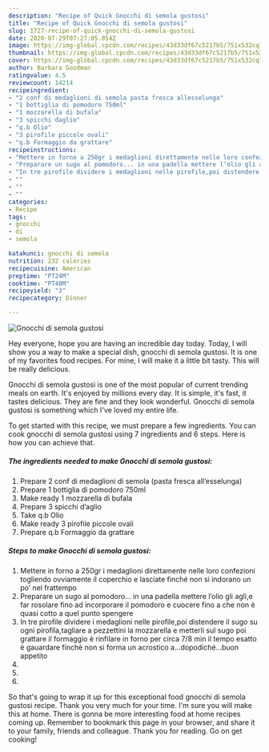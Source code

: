 ```yaml
---
description: "Recipe of Quick Gnocchi di semola gustosi"
title: "Recipe of Quick Gnocchi di semola gustosi"
slug: 1727-recipe-of-quick-gnocchi-di-semola-gustosi
date: 2020-07-29T07:27:05.854Z
image: https://img-global.cpcdn.com/recipes/43d33df67c5217b5/751x532cq70/gnocchi-di-semola-gustosi-recipe-main-photo.jpg
thumbnail: https://img-global.cpcdn.com/recipes/43d33df67c5217b5/751x532cq70/gnocchi-di-semola-gustosi-recipe-main-photo.jpg
cover: https://img-global.cpcdn.com/recipes/43d33df67c5217b5/751x532cq70/gnocchi-di-semola-gustosi-recipe-main-photo.jpg
author: Barbara Goodman
ratingvalue: 4.5
reviewcount: 14214
recipeingredient:
- "2 conf di medaglioni di semola pasta fresca allesselunga"
- "1 bottiglia di pomodoro 750ml"
- "1 mozzarella di bufala"
- "3 spicchi daglio"
- "q.b Olio"
- "3 pirofile piccole ovali"
- "q.b Formaggio da grattare"
recipeinstructions:
- "Mettere in forno a 250gr i medaglioni direttamente nelle loro confezioni togliendo ovviamente il coperchio e lasciate finché non si indorano un po’ nel frattempo"
- "Preparare un sugo al pomodoro... in una padella mettere l’olio gli agli,e far rosolare fino ad incorporare il pomodoro e cuocere fino a che non è quasi cotto a quel punto spengere"
- "In tre pirofile dividere i medaglioni nelle pirofile,poi distendere il sugo su ogni pirofila,tagliare a pezzettini la mozzarella e metterli sul sugo poi grattare il formaggio è rinfilare in forno per circa 7/8 min il tempo esatto è gauardare finchè non si forma un acrostico a...dopodiché...buon appetito"
- ""
- ""
- ""
categories:
- Recipe
tags:
- gnocchi
- di
- semola

katakunci: gnocchi di semola 
nutrition: 232 calories
recipecuisine: American
preptime: "PT24M"
cooktime: "PT40M"
recipeyield: "3"
recipecategory: Dinner

---
```



![Gnocchi di semola gustosi](https://img-global.cpcdn.com/recipes/43d33df67c5217b5/751x532cq70/gnocchi-di-semola-gustosi-recipe-main-photo.jpg)

Hey everyone, hope you are having an incredible day today. Today, I will show you a way to make a special dish, gnocchi di semola gustosi. It is one of my favorites food recipes. For mine, I will make it a little bit tasty. This will be really delicious.



Gnocchi di semola gustosi is one of the most popular of current trending meals on earth. It's enjoyed by millions every day. It is simple, it's fast, it tastes delicious. They are fine and they look wonderful. Gnocchi di semola gustosi is something which I've loved my entire life.


To get started with this recipe, we must prepare a few ingredients. You can cook gnocchi di semola gustosi using 7 ingredients and 6 steps. Here is how you can achieve that.

<!--inarticleads1-->

##### The ingredients needed to make Gnocchi di semola gustosi:

1. Prepare 2 conf di medaglioni di semola (pasta fresca all’esselunga)
1. Prepare 1 bottiglia di pomodoro 750ml
1. Make ready 1 mozzarella di bufala
1. Prepare 3 spicchi d’aglio
1. Take q.b Olio
1. Make ready 3 pirofile piccole ovali
1. Prepare q.b Formaggio da grattare




<!--inarticleads2-->

##### Steps to make Gnocchi di semola gustosi:

1. Mettere in forno a 250gr i medaglioni direttamente nelle loro confezioni togliendo ovviamente il coperchio e lasciate finché non si indorano un po’ nel frattempo
1. Preparare un sugo al pomodoro... in una padella mettere l’olio gli agli,e far rosolare fino ad incorporare il pomodoro e cuocere fino a che non è quasi cotto a quel punto spengere
1. In tre pirofile dividere i medaglioni nelle pirofile,poi distendere il sugo su ogni pirofila,tagliare a pezzettini la mozzarella e metterli sul sugo poi grattare il formaggio è rinfilare in forno per circa 7/8 min il tempo esatto è gauardare finchè non si forma un acrostico a...dopodiché...buon appetito
1. 
1. 
1. 




So that's going to wrap it up for this exceptional food gnocchi di semola gustosi recipe. Thank you very much for your time. I'm sure you will make this at home. There is gonna be more interesting food at home recipes coming up. Remember to bookmark this page in your browser, and share it to your family, friends and colleague. Thank you for reading. Go on get cooking!
